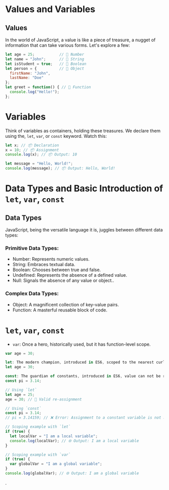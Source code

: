 # Values and Variables

## Values

In the world of JavaScript, a value is like a piece of treasure, a nugget of information that can take various forms. Let's explore a few:

```javascript
let age = 25;           // 🌟 Number
let name = "John";      // 🌟 String
let isStudent = true;   // 🌟 Boolean
let person = {          // 🌟 Object
  firstName: "John",
  lastName: "Doe"
};
let greet = function() { // 🌟 Function
  console.log("Hello!");
};
```
# Variables

Think of variables as containers, holding these treasures. We declare them using the, `let`, `var`, or `const` keyword. Watch this:

```javascript
let x; // 📦 Declaration
x = 10; // 📦 Assignment
console.log(x); // 📦 Output: 10

let message = "Hello, World!";
console.log(message); // 📦 Output: Hello, World!
```

# Data Types and Basic Introduction of `let`, `var`, `const`

## Data Types

JavaScript, being the versatile language it is, juggles between different data types:

### Primitive Data Types:

- Number: Represents numeric values.
- String: Embraces textual data.
- Boolean: Chooses between true and false.
- Undefined: Represents the absence of a defined value.
- Null: Signals the absence of any value or object..

### Complex Data Types:

- Object: A magnificent collection of key-value pairs.
- Function: A masterful reusable block of code.

# `let`, `var`, `const`

- `var`: Once a hero, historically used, but it has function-level scope.

```javascript
var age = 30;

let: The modern champion, introduced in ES6, scoped to the nearest curly braces.
let age = 30;

const: The guardian of constants, introduced in ES6, value can not be re-assigned.
const pi = 3.14;
```

```javascript
// Using `let`
let age = 25;
age = 30; // 🔄 Valid re-assignment

// Using `const`
const pi = 3.14;
// pi = 3.14159; // ❌ Error: Assignment to a constant variable is not allowed

// Scoping example with `let`
if (true) {
  let localVar = "I am a local variable";
  console.log(localVar); // 🌐 Output: I am a local variable
}

// Scoping example with `var`
if (true) {
  var globalVar = "I am a global variable";
}
console.log(globalVar); // 🌐 Output: I am a global variable
```
.
